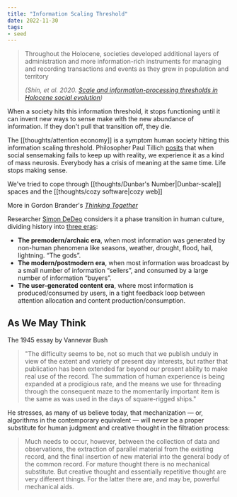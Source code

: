 ```yaml
---
title: "Information Scaling Threshold"
date: 2022-11-30
tags:
- seed
---
```


> Throughout the Holocene, societies developed additional layers of administration and more information-rich instruments for managing and recording transactions and events as they grew in population and territory
> 
> _(Shin, et al. 2020. [Scale and information-processing thresholds in Holocene social evolution](https://doi.org/10.1038/s41467-020-16035-9))_

When a society hits this information threshold, it stops functioning until it can invent new ways to sense make with the new abundance of information. If they don't pull that transition off, they die.

The [[thoughts/attention economy]] is a symptom human society hitting this information scaling threshold. Philosopher Paul Tillich [posits](https://archive.org/details/couragetobe100till) that when social sensemaking fails to keep up with reality, we experience it as a kind of mass neurosis. Everybody has a crisis of meaning at the same time. Life stops making sense.

We've tried to cope through [[thoughts/Dunbar's Number|Dunbar-scale]] spaces and the [[thoughts/cozy software|cozy web]]

More in Gordon Brander's *[Thinking Together](https://subconscious.substack.com/p/thinking-together)*

Researcher [Simon DeDeo](https://sites.santafe.edu/~simon/) considers it a phase transition in human culture, dividing history into [three eras](https://twitter.com/sfiscience/status/1552000134963073024):
-   **The premodern/archaic era**, when most information was generated by non-human phenomena like seasons, weather, drought, flood, hail, lightning. “The gods”.
-   **The modern/postmodern era**, when most information was broadcast by a small number of information “sellers”, and consumed by a large number of information “buyers”.
-   **The user-generated content era**, where most information is produced/consumed by users, in a tight feedback loop between attention allocation and content production/consumption.

## As We May Think
The 1945 essay by Vannevar Bush

> "The difficulty seems to be, not so much that we publish unduly in view of the extent and variety of present day interests, but rather that publication has been extended far beyond our present ability to make real use of the record. The summation of human experience is being expanded at a prodigious rate, and the means we use for threading through the consequent maze to the momentarily important item is the same as was used in the days of square-rigged ships."

He stresses, as many of us believe today, that mechanization — or, algorithms in the contemporary equivalent — will never be a proper substitute for human judgment and creative thought in the filtration process:

> Much needs to occur, however, between the collection of data and observations, the extraction of parallel material from the existing record, and the final insertion of new material into the general body of the common record. For mature thought there is no mechanical substitute. But creative thought and essentially repetitive thought are very different things. For the latter there are, and may be, powerful mechanical aids.
